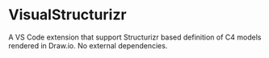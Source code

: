 # VisualStructurizr
A VS Code extension that support Structurizr based definition of C4 models rendered in Draw.io. No external dependencies.
